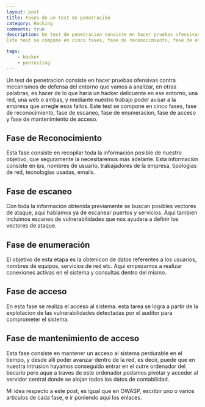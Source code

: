 ```yaml
---
layout: post
title: Fases de un test de penetración
category: Hacking
comments: true
description: Un test de penetracion consiste en hacer pruebas ofensivas contra mecanismos de defensa del entorno que vamos a analizar, en otras palabras, es hacer de lo que haria un hacker delicuente en ese entorno, una red, una web o ambas, y mediante nuestro trabajo poder avisar a la empresa que arregle esos fallos.
Este test se compone en cinco fases, fase de reconocimiento, fase de escaneo, fase de enumeracion, fase de acceso y fase de mantenimiento de acceso.

tags:   
    - hacker
    - pentesting
---
```


Un test de penetracion consiste en hacer pruebas ofensivas contra mecanismos de defensa del entorno que vamos a analizar, en otras palabras, es hacer de lo que haria un hacker delicuente en ese entorno, una red, una web o ambas, y mediante nuestro trabajo poder avisar a la empresa que arregle esos fallos.
Este test se compone en cinco fases, fase de reconocimiento, fase de escaneo, fase de enumeracion, fase de acceso y fase de mantenimiento de acceso.

## Fase de Reconocimiento

Esta fase consiste en recopilar toda la información posible de nuestro objetivo, que seguramente la necesitaremos más adelante. Esta información consiste en ips, nombres de usuario, trabajadores de la empresa, tipologias de red, tecnologias usadas, emails.

## Fase de escaneo

Con toda la información obtenida previamente se buscan posibles vectores de ataque, aqui hablamos ya de escanear puertos y servicios. Aqui tambien incluimos escaneo de vulnerabilidades que nos ayudara a definir los vectores de ataque.

## Fase de enumeración

El objetivo de esta etapa es la obtenicon de datos referentes a los usuarios, nombres de equipos, servicios de red etc. Aqui empezamos a realizar conexiones activas en el sistema y consultas dentro del mismo.

## Fase de acceso

En esta fase se realiza el acceso al sistema. esta tarea se logra a partir de la explotacion de las vulnerabilidades detectadas por el auditor para comprometer el sistema.

## Fase de mantenimiento de acceso

Esta fase consiste en mantener un acceso al sistema perdurable en el tiempo, y desde alli poder avanzar dentro de la red, es decir, puede que en nuestra intrusion hayamos conseguido entrar en el cutre ordenador del becario pero aque a traves de este ordenador podamos pivotar y acceder al servidor central donde se alojan todos los datos de contabilidad.

Mi idea respecto a este post, es igual que en OWASP, escribir uno o varios articulos de cada fase, e ir poniendo aqui los enlaces.



